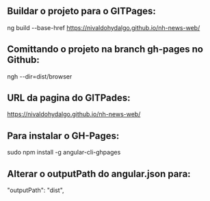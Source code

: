 
## Buildar o projeto para o GITPages:
ng build --base-href https://nivaldohydalgo.github.io/nh-news-web/

## Comittando o projeto na branch gh-pages no Github:
ngh --dir=dist/browser


## URL da pagina do GITPades:
https://nivaldohydalgo.github.io/nh-news-web/


## Para instalar o GH-Pages:
sudo npm install -g angular-cli-ghpages

## Alterar o outputPath do angular.json para:
"outputPath": "dist",